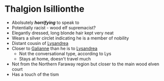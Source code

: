 # Thalgion Isillionthe
- Abolsutely ***horrifying*** to speak to
- Potentially racist - wood elf supremacist?
- Elegantly dressed, long blonde hair kept very neat
- Wears a silver circlet indicating he is a member of nobility
- Distant cousin of [Lysandrea](NPCs/Living/Lysandrea.md)
- Closer to [Galianne](NPCs/Living/Galianne.md) than he is to [Lysandrea](NPCs/Living/Lysandrea.md)
	- Not the conversational type, according to Lys
	- Stays at home, doesn't travel much
- Not from the Northern Faraway region but closer to the main wood elven court
- Has a touch of the tism